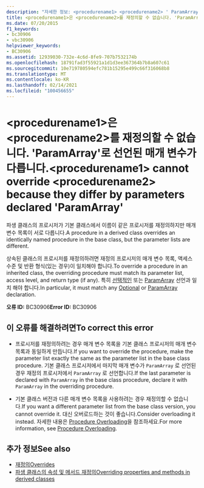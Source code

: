 ```yaml
---
description: "자세한 정보: <procedurename1> <procedurename2> ' ParamArray '로 선언 된 매개 변수가 다르므로 재정의할 수 없습니다."
title: <procedurename1>은 <procedurename2>를 재정의할 수 없습니다. 'ParamArray'로 선언된 매개 변수가 다릅니다.
ms.date: 07/20/2015
f1_keywords:
- bc30906
- vbc30906
helpviewer_keywords:
- BC30906
ms.assetid: 12939030-732e-4c6d-8fe9-707b7532174b
ms.openlocfilehash: 18791fad3f55921a1d1d3ee367364b7b8a607c61
ms.sourcegitcommit: 10e719780594efc781b15295e499c66f316068b8
ms.translationtype: MT
ms.contentlocale: ko-KR
ms.lasthandoff: 02/14/2021
ms.locfileid: "100456655"
---
```

# <a name="procedurename1-cannot-override-procedurename2-because-they-differ-by-parameters-declared-paramarray"></a><span data-ttu-id="a02c2-103">\<procedurename1>은 \<procedurename2>를 재정의할 수 없습니다. 'ParamArray'로 선언된 매개 변수가 다릅니다.</span><span class="sxs-lookup"><span data-stu-id="a02c2-103">\<procedurename1> cannot override \<procedurename2> because they differ by parameters declared 'ParamArray'</span></span>

<span data-ttu-id="a02c2-104">파생 클래스의 프로시저가 기본 클래스에서 이름이 같은 프로시저를 재정의하지만 매개 변수 목록이 서로 다릅니다.</span><span class="sxs-lookup"><span data-stu-id="a02c2-104">A procedure in a derived class overrides an identically named procedure in the base class, but the parameter lists are different.</span></span>  
  
 <span data-ttu-id="a02c2-105">상속된 클래스의 프로시저를 재정의하려면 재정의 프로시저의 매개 변수 목록, 액세스 수준 및 반환 형식(있는 경우)이 일치해야 합니다.</span><span class="sxs-lookup"><span data-stu-id="a02c2-105">To override a procedure in an inherited class, the overriding procedure must match its parameter list, access level, and return type (if any).</span></span> <span data-ttu-id="a02c2-106">특히 [선택적인](../language-reference/modifiers/optional.md) 또는 [ParamArray](../language-reference/modifiers/paramarray.md) 선언과 일치 해야 합니다.</span><span class="sxs-lookup"><span data-stu-id="a02c2-106">In particular, it must match any [Optional](../language-reference/modifiers/optional.md) or [ParamArray](../language-reference/modifiers/paramarray.md) declaration.</span></span>  
  
 <span data-ttu-id="a02c2-107">**오류 ID:** BC30906</span><span class="sxs-lookup"><span data-stu-id="a02c2-107">**Error ID:** BC30906</span></span>  
  
## <a name="to-correct-this-error"></a><span data-ttu-id="a02c2-108">이 오류를 해결하려면</span><span class="sxs-lookup"><span data-stu-id="a02c2-108">To correct this error</span></span>  
  
- <span data-ttu-id="a02c2-109">프로시저를 재정의하려는 경우 매개 변수 목록을 기본 클래스 프로시저의 매개 변수 목록과 동일하게 만듭니다.</span><span class="sxs-lookup"><span data-stu-id="a02c2-109">If you want to override the procedure, make the parameter list exactly the same as the parameter list in the base class procedure.</span></span> <span data-ttu-id="a02c2-110">기본 클래스 프로시저에서 마지막 매개 변수가 `ParamArray` 로 선언된 경우 재정의 프로시저에서 `ParamArray` 로 선언합니다.</span><span class="sxs-lookup"><span data-stu-id="a02c2-110">If the last parameter is declared with `ParamArray` in the base class procedure, declare it with `ParamArray` in the overriding procedure.</span></span>  
  
- <span data-ttu-id="a02c2-111">기본 클래스 버전과 다른 매개 변수 목록을 사용하려는 경우 재정의할 수 없습니다.</span><span class="sxs-lookup"><span data-stu-id="a02c2-111">If you want a different parameter list from the base class version, you cannot override it.</span></span> <span data-ttu-id="a02c2-112">대신 오버로드하는 것이 좋습니다.</span><span class="sxs-lookup"><span data-stu-id="a02c2-112">Consider overloading it instead.</span></span> <span data-ttu-id="a02c2-113">자세한 내용은 [Procedure Overloading](../programming-guide/language-features/procedures/procedure-overloading.md)을 참조하세요.</span><span class="sxs-lookup"><span data-stu-id="a02c2-113">For more information, see [Procedure Overloading](../programming-guide/language-features/procedures/procedure-overloading.md).</span></span>  
  
## <a name="see-also"></a><span data-ttu-id="a02c2-114">추가 정보</span><span class="sxs-lookup"><span data-stu-id="a02c2-114">See also</span></span>

- [<span data-ttu-id="a02c2-115">재정의</span><span class="sxs-lookup"><span data-stu-id="a02c2-115">Overrides</span></span>](../language-reference/modifiers/overrides.md)
- [<span data-ttu-id="a02c2-116">파생 클래스의 속성 및 메서드 재정의</span><span class="sxs-lookup"><span data-stu-id="a02c2-116">Overriding properties and methods in derived classes</span></span>](../programming-guide/language-features/objects-and-classes/inheritance-basics.md#overriding-properties-and-methods-in-derived-classes)
